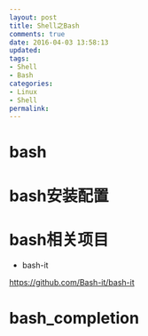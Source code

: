 ```yaml
---
layout: post
title: Shell之Bash
comments: true
date: 2016-04-03 13:58:13
updated:
tags:
- Shell
- Bash
categories:
- Linux
- Shell
permalink:
---
```


# bash

# bash安装配置

# bash相关项目

* bash-it

<https://github.com/Bash-it/bash-it>

# bash_completion
